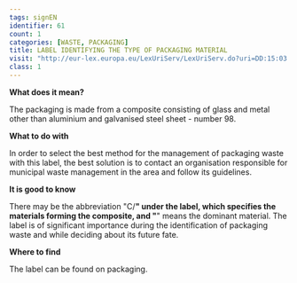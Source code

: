 ```yaml
---
tags: signEN
identifier: 61
count: 1
categories: [WASTE, PACKAGING]
title: LABEL IDENTIFYING THE TYPE OF PACKAGING MATERIAL
visit: "http://eur-lex.europa.eu/LexUriServ/LexUriServ.do?uri=DD:15:03:31997D0129:PL:PDF"
class: 1
---
```

**What does it mean?**

The packaging is made from a composite consisting of glass and metal other than aluminium and galvanised steel sheet - number 98.

**What to do with**

In order to select the best method for the management of packaging waste with this label, the best solution is to contact an organisation responsible for municipal waste management in the area and follow its guidelines.

**It is good to know**

There may be the abbreviation "C/**" under the label, which specifies the materials forming the composite, and "**" means the dominant material. The label is of significant importance during the identification of packaging waste and while deciding about its future fate.

**Where to find**

The label can be found on packaging.
